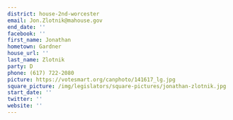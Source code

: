 ```yaml
---
district: house-2nd-worcester
email: Jon.Zlotnik@mahouse.gov
end_date: ''
facebook: ''
first_name: Jonathan
hometown: Gardner
house_url: ''
last_name: Zlotnik
party: D
phone: (617) 722-2080
picture: https://votesmart.org/canphoto/141617_lg.jpg
square_picture: /img/legislators/square-pictures/jonathan-zlotnik.jpg
start_date: ''
twitter: ''
website: ''
---
```

